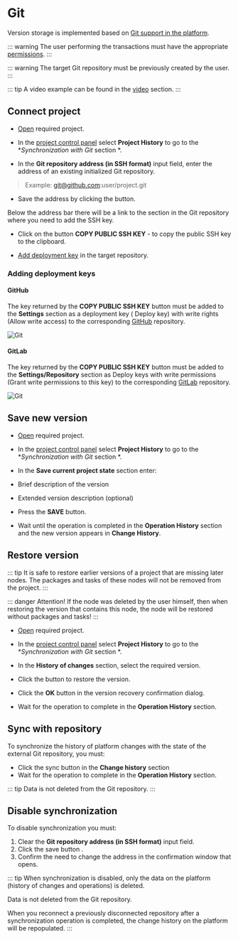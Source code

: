 # Git

Version storage is implemented based on [Git support in the platform][1].

::: warning <span class='iconify' data-icon='emojione-v1:warning' style='color: #e7c000; font-size: 24px;'></span>
The user performing the transactions must have the appropriate [permissions][2].
:::

::: warning <span class='iconify' data-icon='emojione-v1:warning' style='color: #e7c000; font-size: 24px;'></span>
The target Git repository must be previously created by the user.
:::

::: tip <span class='iconify' data-icon='mdi:information' style='color: #42b983; font-size: 24px;'></span>
A video example can be found in the [video](./video.md) section.
:::

## Connect project

- [Open][3] required project.

- In the [project control panel][4] select <span class="iconify-inline" data-icon="mdi:git"></span>**Project History** to go to the **Synchronization with Git* section *.

- In the **Git repository address (in SSH format)** input field, enter the address of an existing initialized Git repository.

 > Example: git@github.com:user/project.git

- Save the address by clicking the <span class='iconify-inline' data-icon='mdi:content-save'></span> button.

 Below the address bar there will be a link to the section in the Git repository where you need to add the SSH key.

- Click on the button <span class='iconify-inline' data-icon='mdi:key'></span> **COPY PUBLIC SSH KEY** - to copy the public SSH key to the clipboard.

- [Add deployment key][5] in the target repository.

### Adding deployment keys

#### GitHub

The key returned by the <span class='iconify-inline' data-icon='mdi:key'></span> **COPY PUBLIC SSH KEY** button must be added to the **Settings** section as a deployment key ( Deploy key) with write rights (<span class="iconify-inline" data-icon="mdi:checkbox-marked" style="color: blue"></span>Allow write access) to the corresponding [GitHub][ 6] repository.

![Git](/images/common/git_keys.png)

#### GitLab

The key returned by the <span class='iconify-inline' data-icon='mdi:key'></span> **COPY PUBLIC SSH KEY** button must be added to the **Settings/Repository** section as Deploy keys with write permissions (<span class="iconify-inline" data-icon="mdi:checkbox-marked" style="color: blue"></span>Grant write permissions to this key) to the corresponding [GitLab][7] repository.

![Git](/images/common/gitlab_keys.png)

## Save new version

- [Open][3] required project.

- In the [project control panel][4] select <span class="iconify-inline" data-icon="mdi:git"></span>**Project History** to go to the **Synchronization with Git* section *.

- In the **Save current project state** section enter:
 - Brief description of the version
 - Extended version description (optional)
 - Press the **SAVE** button.
 - Wait until the operation is completed in the **Operation History** section and the new version appears in **Change History**.

## Restore version

::: tip <span class='iconify' data-icon='mdi:information' style='color: #42b983; font-size: 24px;'></span>
It is safe to restore earlier versions of a project that are missing later nodes. The packages and tasks of these nodes will not be removed from the project.
:::

::: danger <span class='iconify' data-icon='gg:danger' style='color: #cc0000; font-size: 24px;'></span>
Attention! If the node was deleted by the user himself, then when restoring the version that contains this node, the node will be restored without packages and tasks!
:::

- [Open][3] required project.

- In the [project control panel][4] select <span class="iconify-inline" data-icon="mdi:git"></span>**Project History** to go to the **Synchronization with Git* section *.

- In the **History of changes** section, select the required version.
- Click the <span class='iconify-inline' data-icon='mdi:backup-restore'></span> button to restore the version.
- Click the **OK** button in the version recovery confirmation dialog.
- Wait for the operation to complete in the **Operation History** section.

## Sync with repository

To synchronize the history of platform changes with the state of the external Git repository, you must:
- Click the sync button <span class='iconify-inline' data-icon='mdi:refresh'></span> in the **Change history** section
- Wait for the operation to complete in the **Operation History** section.

::: tip <span class="iconify" data-icon="mdi:information" style="color: #42b983; font-size: 24px;"></span>
Data is not deleted from the Git repository.
:::

## Disable synchronization

To disable synchronization you must:
1. Clear the **Git repository address (in SSH format)** input field.
2. Click the save button <span class='iconify-inline' data-icon='mdi:content-save'></span>.
3. Confirm the need to change the address in the confirmation window that opens.

 ::: tip <span class="iconify" data-icon="mdi:information" style="color: #42b983; font-size: 24px;"></span>
 When synchronization is disabled, only the data on the platform (history of changes and operations) is deleted.

 Data is not deleted from the Git repository.

 When you reconnect a previously disconnected repository after a synchronization operation is completed, the change history on the platform will be repopulated.
 :::


[1]: /desc/git.md
[2]: /desc/git.md#разрешения
[3]: ./project.md#открытие-проекта
[4]: /desc/project.md#панель-управления-проектом
[5]: #добавление-ключеи-развертывания
[6]: htts://github.com
[7]: htts://gitlab.com
